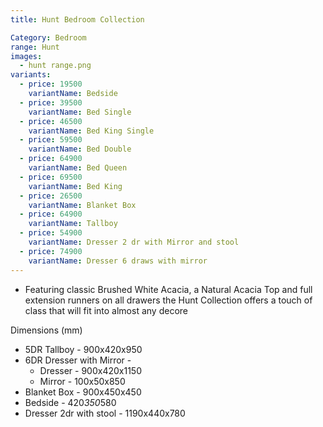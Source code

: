 ```yaml
---
title: Hunt Bedroom Collection

Category: Bedroom
range: Hunt
images:
  - hunt range.png
variants:
  - price: 19500
    variantName: Bedside
  - price: 39500
    variantName: Bed Single
  - price: 46500
    variantName: Bed King Single
  - price: 59500
    variantName: Bed Double
  - price: 64900
    variantName: Bed Queen
  - price: 69500
    variantName: Bed King
  - price: 26500
    variantName: Blanket Box
  - price: 64900
    variantName: Tallboy
  - price: 54900
    variantName: Dresser 2 dr with Mirror and stool
  - price: 74900
    variantName: Dresser 6 draws with mirror
---
```


- Featuring classic Brushed White Acacia, a Natural Acacia Top and full extension runners on all drawers the Hunt Collection offers a touch of class that will fit into almost any decore

Dimensions (mm)
* 5DR Tallboy - 900x420x950
* 6DR Dresser with Mirror -
  * Dresser - 900x420x1150
  * Mirror - 100x50x850
* Blanket Box - 900x450x450
* Bedside - 420*350*580
* Dresser 2dr with stool - 1190x440x780